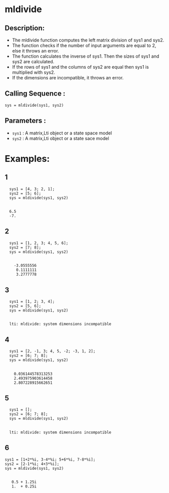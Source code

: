 # mldivide
## Description:
- The mldivide function computes the left matrix division of sys1 and sys2.
- The function checks if the number of input arguments are equal to 2, else it throws an error.
- The function calculates the inverse of sys1. Then the sizes of sys1 and sys2 are calculated.
- If the rows of sys1 and the columns of sys2 are equal then sys1 is multiplied with sys2.
- If the dimensions are incompatible, it throws an error.
## Calling Sequence :
`sys = mldivide(sys1, sys2)`
## Parameters :
- `sys1` : A  matrix,Lti object or a state space model
- `sys2` : A matrix,Lti object or a state sace model


# Examples:
## 1
      sys1 = [4, 3; 2, 1];
      sys2 = [5; 6];
      sys = mldivide(sys1, sys2) 
##
      6.5
      -7.
## 2
      sys1 = [1, 2, 3; 4, 5, 6];
      sys2 = [7; 8];
      sys = mldivide(sys1, sys2)
##
        -3.0555556
         0.1111111
         3.2777778
## 3
      sys1 = [1, 2; 3, 4];
      sys2 = [5, 6];  
      sys = mldivide(sys1, sys2)
##
      lti: mldivide: system dimensions incompatible
## 4
      sys1 = [2, -1, 3; 4, 5, -2; -3, 1, 2];
      sys2 = [6; 7; 8];
      sys = mldivide(sys1, sys2)
##
        0.036144578313253
        2.493975903614458
        2.807228915662651
## 5
      sys1 = [];
      sys2 = [6; 7; 8];
      sys = mldivide(sys1, sys2) 
##
      lti: mldivide: system dimensions incompatible
## 6
```
sys1 = [1+2*%i, 3-4*%i; 5+6*%i, 7-8*%i];
sys2 = [2-1*%i; 4+3*%i];
sys = mldivide(sys1, sys2)
```
##
```
   0.5 + 1.25i
   1.  + 0.25i
```
